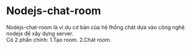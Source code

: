 # Nodejs-chat-room
Nodejs-chat-room là ví dụ cơ bản của hệ thống chát dựa vào công nghệ nodejs để xây dựng server.  
  Có 2 phần chính:
  1.Tạo room.
  2.Chát room.
  
